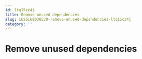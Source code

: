 ```yaml
---
id: ltq15cz4j
title: Remove unused dependencies
slug: 1626168038530-remove-unused-dependencies-ltq15cz4j
category: ''
---
```

# Remove unused dependencies
